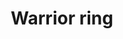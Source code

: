 ---
layout: item
title: Warrior ring
item-id: 6735
datatable: true
id: 6735
name: "Warrior ring"
members: true
lowalch: 4000
highalch: 6000
examine: "A legendary ring once worn by Fremennik warriors."
monsters:
  - id: 2267
    name: "Dagannoth Rex"
    members: true
    combat_level: 303
    wiki_url: "https://oldschool.runescape.wiki/w/Dagannoth_Rex"
    drops:
      - quantity: "1"
        rarity: 0.0078125
        drop_requirements: null
---